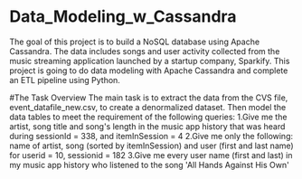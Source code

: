 # Data_Modeling_w_Cassandra

The goal of this project is to build a NoSQL database using Apache Cassandra. The data includes songs and user activity collected 
from the music streaming application launched by a startup company, Sparkify. This project is going to do data modeling with Apache 
Cassandra and complete an ETL pipeline using Python. 

#The Task Overview
The main task is to extract the data from the CVS file, event_datafile_new.csv, to create a denormalized dataset. 
Then model the data tables to meet the requirement of the following queries: 
1.Give me the artist, song title and song's length in the music app history that was heard during sessionId = 338, and itemInSession = 4
2.Give me only the following: name of artist, song (sorted by itemInSession) and user (first and last name) for userid = 10, sessionid = 182
3.Give me every user name (first and last) in my music app history who listened to the song 'All Hands Against His Own'

